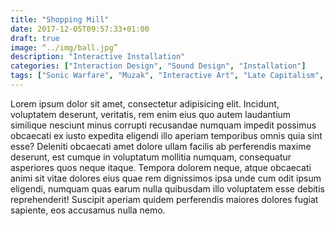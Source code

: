 ```yaml
---
title: "Shopping Mill"
date: 2017-12-05T09:57:33+01:00
draft: true
image: “../img/ball.jpg”
description: "Interactive Installation"
categories: ["Interaction Design", "Sound Design", "Installation"]
tags: ["Sonic Warfare", "Muzak", "Interactive Art", "Late Capitalism", "Ars Electronica"]
---
```


Lorem ipsum dolor sit amet, consectetur adipisicing elit. Incidunt, voluptatem deserunt, veritatis, rem enim eius quo autem laudantium similique nesciunt minus corrupti recusandae numquam impedit possimus obcaecati ex iusto expedita eligendi illo aperiam temporibus omnis quia sint esse? Deleniti obcaecati amet dolore ullam facilis ab perferendis maxime deserunt, est cumque in voluptatum mollitia numquam, consequatur asperiores quos neque itaque. Tempora dolorem neque, atque obcaecati animi sit vitae dolores eius quae rem dignissimos ipsa unde cum odit ipsum eligendi, numquam quas earum nulla quibusdam illo voluptatem esse debitis reprehenderit! Suscipit aperiam quidem perferendis maiores dolores fugiat sapiente, eos accusamus nulla nemo.